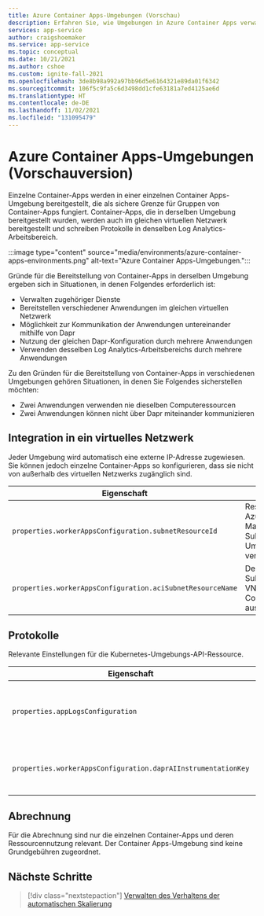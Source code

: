 ```yaml
---
title: Azure Container Apps-Umgebungen (Vorschau)
description: Erfahren Sie, wie Umgebungen in Azure Container Apps verwaltet werden.
services: app-service
author: craigshoemaker
ms.service: app-service
ms.topic: conceptual
ms.date: 10/21/2021
ms.author: cshoe
ms.custom: ignite-fall-2021
ms.openlocfilehash: 3de8b98a992a97bb96d5e6164321e89da01f6342
ms.sourcegitcommit: 106f5c9fa5c6d3498dd1cfe63181a7ed4125ae6d
ms.translationtype: HT
ms.contentlocale: de-DE
ms.lasthandoff: 11/02/2021
ms.locfileid: "131095479"
---
```

# <a name="azure-container-apps-preview-environments"></a>Azure Container Apps-Umgebungen (Vorschauversion)

Einzelne Container-Apps werden in einer einzelnen Container Apps-Umgebung bereitgestellt, die als sichere Grenze für Gruppen von Container-Apps fungiert. Container-Apps, die in derselben Umgebung bereitgestellt wurden, werden auch im gleichen virtuellen Netzwerk bereitgestellt und schreiben Protokolle in denselben Log Analytics-Arbeitsbereich.

:::image type="content" source="media/environments/azure-container-apps-environments.png" alt-text="Azure Container Apps-Umgebungen.":::

Gründe für die Bereitstellung von Container-Apps in derselben Umgebung ergeben sich in Situationen, in denen Folgendes erforderlich ist:

- Verwalten zugehöriger Dienste
- Bereitstellen verschiedener Anwendungen im gleichen virtuellen Netzwerk
- Möglichkeit zur Kommunikation der Anwendungen untereinander mithilfe von Dapr
- Nutzung der gleichen Dapr-Konfiguration durch mehrere Anwendungen
- Verwenden desselben Log Analytics-Arbeitsbereichs durch mehrere Anwendungen

Zu den Gründen für die Bereitstellung von Container-Apps in verschiedenen Umgebungen gehören Situationen, in denen Sie Folgendes sicherstellen möchten:

- Zwei Anwendungen verwenden nie dieselben Computeressourcen
- Zwei Anwendungen können nicht über Dapr miteinander kommunizieren

## <a name="virtual-network-integration"></a>Integration in ein virtuelles Netzwerk

Jeder Umgebung wird automatisch eine externe IP-Adresse zugewiesen. Sie können jedoch einzelne Container-Apps so konfigurieren, dass sie nicht von außerhalb des virtuellen Netzwerks zugänglich sind.

| Eigenschaft | BESCHREIBUNG |
|---|---|
| `properties.workerAppsConfiguration.subnetResourceId` | Ressourcen-ID von Azure Resource Manager für das Subnetz, das für die Umgebungsinfrastruktur verwendet wird. |
| `properties.workerAppsConfiguration.aciSubnetResourceName` | Der Name eines Subnetzes im gleichen VNET, in dem die Container-Apps ausgeführt werden. |

## <a name="logs"></a>Protokolle

Relevante Einstellungen für die Kubernetes-Umgebungs-API-Ressource.

| Eigenschaft | BESCHREIBUNG |
|---|---|
| `properties.appLogsConfiguration` | Wird zum Konfigurieren des Log Analytics-Arbeitsbereichs verwendet, in dem Protokolle für alle Apps in der Umgebung veröffentlicht werden. |
| `properties.workerAppsConfiguration.daprAIInstrumentationKey` | App Insights Instrumentierungsschlüssel, der Dapr für die Ablaufverfolgung zur Verfügung gestellt wird |

## <a name="billing"></a>Abrechnung

Für die Abrechnung sind nur die einzelnen Container-Apps und deren Ressourcennutzung relevant. Der Container Apps-Umgebung sind keine Grundgebühren zugeordnet.

## <a name="next-steps"></a>Nächste Schritte

> [!div class="nextstepaction"]
> [Verwalten des Verhaltens der automatischen Skalierung](scale-app.md)
